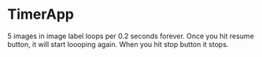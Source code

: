 # TimerApp
5 images in image label loops per 0.2 seconds forever. Once you hit resume button, it will start loooping again. 
When you hit stop button it stops. 
